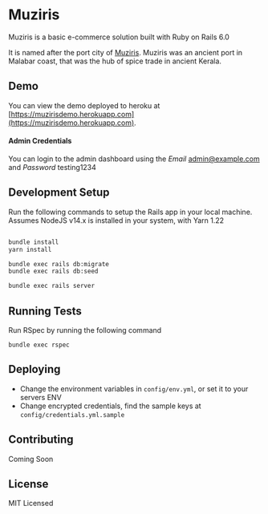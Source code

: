 # Muziris

Muziris is a basic e-commerce solution built with Ruby on Rails 6.0

It is named after the port city of [Muziris](https://en.wikipedia.org/wiki/Muziris). Muziris was an ancient port in Malabar coast, that was the hub of spice trade in ancient Kerala.

## Demo

You can view the demo deployed to heroku at [https://muzirisdemo.herokuapp.com](https://muzirisdemo.herokuapp.com).

#### Admin Credentials

You can login to the admin dashboard using the *Email* admin@example.com and *Password* testing1234

## Development Setup

Run the following commands to setup the Rails app in your local machine.
Assumes NodeJS v14.x is installed in your system, with Yarn 1.22

```sh

bundle install
yarn install 

bundle exec rails db:migrate
bundle exec rails db:seed

bundle exec rails server
```

## Running Tests

Run RSpec by running the following command

```
bundle exec rspec
```

## Deploying

- Change the environment variables in `config/env.yml`, or set it to your servers ENV
- Change encrypted credentials, find the sample keys at `config/credentials.yml.sample`


## Contributing

Coming Soon

## License
MIT Licensed
